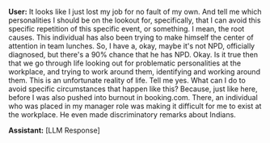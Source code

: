 **User:**
It looks like I just lost my job for no fault of my own. And tell me which personalities I should be on the lookout for, specifically, that I can avoid this specific repetition of this specific event, or something. I mean, the root causes. This individual has also been trying to make himself the center of attention in team lunches. So, I have a, okay, maybe it's not NPD, officially diagnosed, but there's a 90% chance that he has NPD. Okay. Is it true then that we go through life looking out for problematic personalities at the workplace, and trying to work around them, identifying and working around them. This is an unfortunate reality of life. Tell me yes. What can I do to avoid specific circumstances that happen like this? Because, just like here, before I was also pushed into burnout in booking.com. There, an individual who was placed in my manager role was making it difficult for me to exist at the workplace. He even made discriminatory remarks about Indians.

**Assistant:**
[LLM Response]

